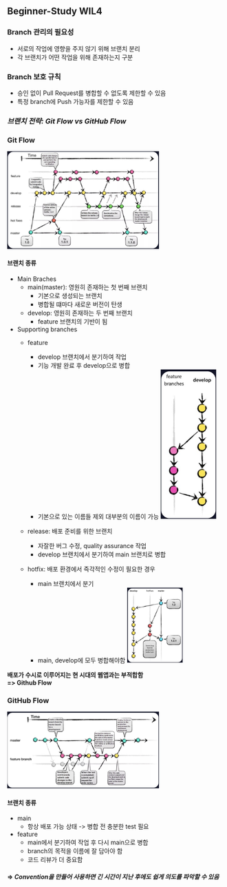 ## Beginner-Study WIL4

### Branch 관리의 필요성
- 서로의 작업에 영향을 주지 않기 위해 브랜치 분리
- 각 브랜치가 어떤 작업을 위해 존재하는지 구분

### Branch 보호 규칙
- 승인 없이 Pull Request를 병합할 수 없도록 제한할 수 있음
- 특정 branch에 Push 가능자를 제한할 수 있음

### _브랜치 전략: Git Flow vs GitHub Flow_

### Git Flow
<img src="/Week4/gitflow.jpg" width="70%" alt="Git Flow"></img>  

#### 브랜치 종류
- Main Braches
    - main(master): 영원히 존재하는 첫 번째 브랜치
        - 기본으로 생성되는 브랜치
        - 병합될 떄마다 새로운 버전이 탄생
    - develop: 영원히 존재하는 두 번째 브랜치
        - feature 브랜치의 기반이 됨
- Supporting branches
    - feature
        - develop 브랜치에서 분기하여 작업
        - 기능 개발 완료 후 develop으로 병합
        - 기본으로 있는 이름들 제외 대부분의 이름이 가능
    <img src="/Week4/feature.jpg" width="30%" alt="feature"></img>  

    - release: 배포 준비를 위한 브랜치
        - 자잘한 버그 수정, quality assurance 작업
        - develop 브랜치에서 분기하여 main 브랜치로 병합
    - hotfix: 배포 환경에서 즉각적인 수정이 필요한 경우
        - main 브랜치에서 분기
        - main, develop에 모두 병합해야함
    <img src="/Week4/hotfix.jpg" width="30%" alt="hotfix"></img>  

**배포가 수시로 이루어지는 현 시대의 웹앱과는 부적합함**    
**=> Github Flow**

### GitHub Flow
<img src="/Week4/githubflow.jpg" width="70%" alt="GitHub Flow"></img>  

#### 브랜치 종류
- main
    - 항상 배포 가능 상태 -> 병합 전 충분한 test 필요
- feature
    - main에서 분기하여 작업 후 다시 main으로 병합
    - branch의 목적을 이름에 잘 담아야 함
    - 코드 리뷰가 더 중요함

#### => _Convention을 만들어 사용하면 긴 시간이 지난 후에도 쉽게 의도를 파악할 수 있음_
